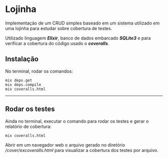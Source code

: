 # Lojinha

Implementação de um CRUD simples baseado em um sistema utilizado em uma lojinha para estudar sobre cobertura de testes.

Utilizado linguagem ***Elixir***, banco de dados embarcado ***SQLite3*** e para verificar a cobertura do código usado o ***coveralls***.

## Instalação

No terminal, rodar os comandos: 

```properties
mix deps.get
mix deps.compile
mix coveralls.html
```

---
## Rodar os testes

Ainda no terminal, executar o comando para rodar os testes e gerar o relatório de cobertura:

```properties
mix coveralls.html
```
Abrir em um navegador web o arquivo gerado no diretório */cover/excoveralls.html* para visualizar a cobertura dos testes por arquivo.

